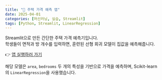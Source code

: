 ```yaml
---
title: "🏡 주택 가격 예측 앱"
date: 2025-04-01
categories: [머신러닝, 실습, Streamlit]
tags: [Python, Streamlit, LinearRegression]
---
```


Streamlit으로 만든 간단한 주택 가격 예측기입니다.  
학생들이 면적과 방 개수를 입력하면, 훈련된 선형 회귀 모델이 집값을 예측해줍니다.

👉 [앱 실행하러 가기](https://ml-house-price-app-brf6x9jdyvuuknbf5wzct.streamlit.app)



해당 모델은 `area`, `bedrooms` 두 개의 특성을 기반으로 가격을 예측하며, Scikit-learn의 `LinearRegression`을 사용했습니다.
